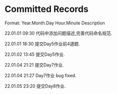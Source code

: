#  Committed Records

Format: Year.Month.Day Hour.Minute Description

22.01.01 09:30 代码中添加问题描述,完善代码命名规范.

22.01.01 18:30 提交Day5作业前4道题.

22.01.02 13:45 提交Day5作业.

22.01.04 21:21 提交Day7作业.

22.01.04 21:27 Day7作业 bug fixed.

22.01.05 23:20 提交Day8作业.
